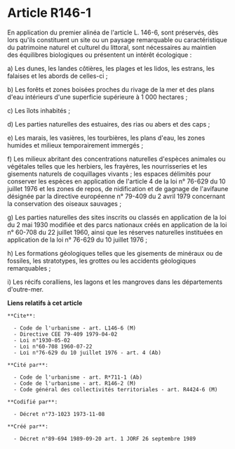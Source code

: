 # Article R146-1

En application du premier alinéa de l'article L. 146-6, sont préservés, dès lors qu'ils constituent un site ou un paysage
remarquable ou caractéristique du patrimoine naturel et culturel du littoral, sont nécessaires au maintien des équilibres
biologiques ou présentent un intérêt écologique :

a) Les dunes, les landes côtières, les plages et les lidos, les estrans, les falaises et les abords de celles-ci ;

b) Les forêts et zones boisées proches du rivage de la mer et des plans d'eau intérieurs d'une superficie supérieure à 1 000
hectares ;

c) Les îlots inhabités ;

d) Les parties naturelles des estuaires, des rias ou abers et des caps ;

e) Les marais, les vasières, les tourbières, les plans d'eau, les zones humides et milieux temporairement immergés ;

f) Les milieux abritant des concentrations naturelles d'espèces animales ou végétales telles que les herbiers, les frayères,
les nourrisseries et les gisements naturels de coquillages vivants ; les espaces délimités pour conserver les espèces en
application de l'article 4 de la loi n° 76-629 du 10 juillet 1976 et les zones de repos, de nidification et de gagnage de
l'avifaune désignée par la directive européenne n° 79-409 du 2 avril 1979 concernant la conservation des oiseaux sauvages ;

g) Les parties naturelles des sites inscrits ou classés en application de la loi du 2 mai 1930 modifiée et des parcs
nationaux créés en application de la loi n° 60-708 du 22 juillet 1960, ainsi que les réserves naturelles instituées en
application de la loi n° 76-629 du 10 juillet 1976 ;

h) Les formations géologiques telles que les gisements de minéraux ou de fossiles, les stratotypes, les grottes ou les
accidents géologiques remarquables ;

i) Les récifs coralliens, les lagons et les mangroves dans les départements d'outre-mer.

**Liens relatifs à cet article**

	**Cite**:

	  - Code de l'urbanisme - art. L146-6 (M)
	  - Directive CEE 79-409 1979-04-02
	  - Loi n°1930-05-02
	  - Loi n°60-708 1960-07-22
	  - Loi n°76-629 du 10 juillet 1976 - art. 4 (Ab)

	**Cité par**:

	  - Code de l'urbanisme - art. R*711-1 (Ab)
	  - Code de l'urbanisme - art. R146-2 (M)
	  - Code général des collectivités territoriales - art. R4424-6 (M)

	**Codifié par**:

	  - Décret n°73-1023 1973-11-08

	**Créé par**:

	  - Décret n°89-694 1989-09-20 art. 1 JORF 26 septembre 1989
